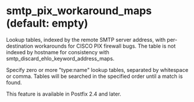 # smtp_pix_workaround_maps (default: empty)
 Lookup tables, indexed by the remote SMTP server address, with
per-destination workarounds for CISCO PIX firewall bugs. The table
is not indexed by hostname for consistency with
smtp\_discard\_ehlo\_keyword\_address\_maps. 



Specify zero or more "type:name" lookup tables, separated by
whitespace or comma. Tables will be searched in the specified order
until a match is found.



 This feature is available in Postfix 2.4 and later. 


